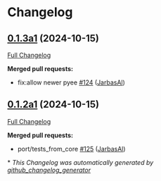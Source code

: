 # Changelog

## [0.1.3a1](https://github.com/OpenVoiceOS/ovos-bus-client/tree/0.1.3a1) (2024-10-15)

[Full Changelog](https://github.com/OpenVoiceOS/ovos-bus-client/compare/0.1.2a1...0.1.3a1)

**Merged pull requests:**

- fix:allow newer pyee [\#124](https://github.com/OpenVoiceOS/ovos-bus-client/pull/124) ([JarbasAl](https://github.com/JarbasAl))

## [0.1.2a1](https://github.com/OpenVoiceOS/ovos-bus-client/tree/0.1.2a1) (2024-10-15)

[Full Changelog](https://github.com/OpenVoiceOS/ovos-bus-client/compare/0.1.1...0.1.2a1)

**Merged pull requests:**

- port/tests\_from\_core [\#125](https://github.com/OpenVoiceOS/ovos-bus-client/pull/125) ([JarbasAl](https://github.com/JarbasAl))



\* *This Changelog was automatically generated by [github_changelog_generator](https://github.com/github-changelog-generator/github-changelog-generator)*
